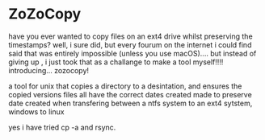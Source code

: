 # ZoZoCopy

have you ever wanted to copy files on an ext4 drive whilst preserving the timestamps? well, i sure did, but every fourum on the internet i could find said that was entirely impossible (unless you use macOS)....
but instead of giving up , i just took that as a challange to make a tool myself!!!!
introducing... zozocopy! 

a tool for unix that copies a directory to a desintation, and ensures the copied versions files all have the correct dates created
made to preserve date created when transfering between a ntfs system to an ext4 sytstem, windows to linux

yes i have tried cp -a and rsync.
